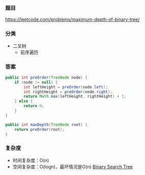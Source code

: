 ### 题目
https://leetcode.com/problems/maximum-depth-of-binary-tree/

### 分类
* 二叉树
    * 前序遍历

### 答案
```java
public int preOrder(TreeNode node) {
    if (node != null) {
        int leftHeight = preOrder(node.left);
        int rightHeight = preOrder(node.right);
        return Math.max(leftHeight, rightHeight) + 1;
    } else {
        return 0;
    }
}

public int maxDepth(TreeNode root) {
    return preOrder(root);
}
```

### 复杂度
* 时间复杂度：O(n)
* 空间复杂度：O(logn)，最坏情况是O(n) [Binary Search Tree](https://github.com/HolmesJJ/CS2040S-Data-Structures-and-Algorithms/wiki/Binary-Search-Tree)

